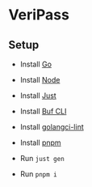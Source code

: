 # VeriPass

## Setup

- Install [Go](https://go.dev/dl/)
- Install [Node](https://nodejs.org/en/download)
- Install [Just](https://github.com/casey/just)
- Install [Buf CLI](https://buf.build/docs/cli/installation/)
- Install [golangci-lint](https://golangci-lint.run/welcome/install/#local-installation)
- Install [pnpm](https://pnpm.io/installation)

- Run `just gen`
- Run `pnpm i`